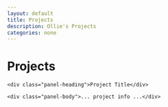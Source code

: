 ```yaml
---
layout: default
title: Projects
description: Ollie's Projects
categories: none
---
```


# Projects

<div class="panel panel-primary">

	<div class="panel-heading">Project Title</div>

	<div class="panel-body">... project info ...</div>

</div>
